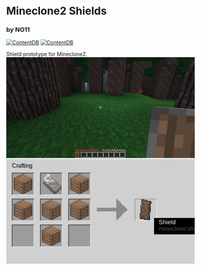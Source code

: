# Mineclone2 Shields
### by NO11

[![ContentDB](https://content.minetest.net/packages/NO11/mcl_shields/shields/title/)](https://content.minetest.net/packages/NO11/mcl_shields/)
[![ContentDB](https://content.minetest.net/packages/NO11/mcl_shields/shields/downloads/)](https://content.minetest.net/packages/NO11/mcl_shields/)

Shield prototype for Mineclone2.
![screenshot](https://raw.githubusercontent.com/NO411/mcl_shields/main/screenshot.1.png)
![screenshot](https://raw.githubusercontent.com/NO411/mcl_shields/main/screenshot.png)
